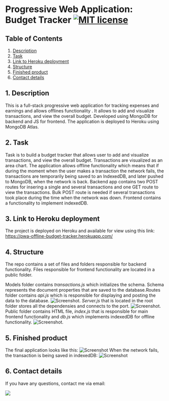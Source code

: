 # Progressive Web Application: Budget Tracker [![MIT license](https://img.shields.io/badge/License-GPLv3-blue.svg)](https://lbesson.mit-license.org/)


## Table of Contents
1. [ Description ](#desc)
2. [ Task ](#task)
3. [ Link to Heroku deployment ](#link)
4. [ Structure ](#structure)
5. [ Finished product ](#final)
6. [ Contact details ](#contact)


## 1. Description<a name="desc"></a>
This is a full-stack progressive web application for tracking expenses and earnings and allows offlines functionality . It allows to add and visualize transactions, and view the overall budget. Developed using MongoDB for backend and JS for frontend. The application is deployed to Heroku using MongoDB Atlas. 

## 2. Task<a name="task"></a>
Task is to build a budget tracker that allows user to add and visualize transactions, and view the overall budget. Transactions are visualized as an area chart. The application allows offline functionality which means that if during the moment when the user makes a transaction the network fails, the transactions are temporarily being saved to an IndexedDB, and later pushed to MongoDB, when the network is back.
Backend  app contains two POST routes for insering a single and several transactions and one GET route to view the transactions. Bulk POST route is needed if several transactions took place during the time when the network was down. Frontend contains a functionality to implement indexedDB.  

## 3. Link to Heroku deployment <a name="link"></a>
The project is deployed on Heroku and available for view using this link:
https://pwa-offline-budget-tracker.herokuapp.com/

## 4. Structure<a name="structure"></a>
The repo contains a set of files and folders responsible for backend functionality. Files responsible for frontend functionality are located in a public folder.

Models folder contains *transactions.js* which initializes the schema. Schema represents the document properties that are saved to the database.Routes folder contains *api.js* which is responsible for displaying and posting the data to the database. 
![Screenshot](./public/media/apiroutes.png).
*Server.js* that is located in the root folder stores all the dependensies and connects to the port.
![Screenshot](./public/media/server.png).
Public folder contains HTML file, *index.js* that is responsible for main frontend functionality and *db.js* which implements indexedDB for offline functionality.
![Screenshot](./public/media/db.png).

## 5. Finished product<a name="final"></a>
The final application looks like this:
![Screenshot](./public/media/final1.png)
When the network fails, the transaction is being saved in indexedDB:
![Screenshot](./public/media/final_off.png)
## 6. Contact details<a name="contact"></a>
If you have any questions, contact me via email: 

<a href="mailto:kathy.gomozova@gmail.com?"><img src="https://img.shields.io/badge/gmail-%23DD0031.svg?&style=for-the-badge&logo=gmail&logoColor=white"/></a>